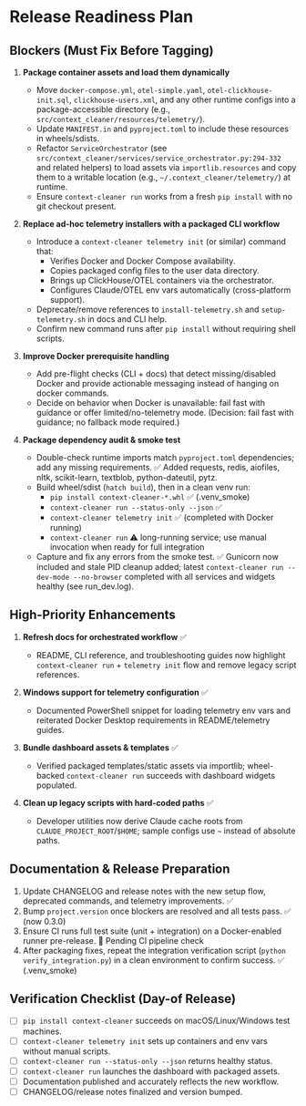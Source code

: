 # Release Readiness Plan

## Blockers (Must Fix Before Tagging)

1. **Package container assets and load them dynamically**
   - Move `docker-compose.yml`, `otel-simple.yaml`, `otel-clickhouse-init.sql`, `clickhouse-users.xml`, and any other runtime configs into a package-accessible directory (e.g., `src/context_cleaner/resources/telemetry/`).
   - Update `MANIFEST.in` and `pyproject.toml` to include these resources in wheels/sdists.
   - Refactor `ServiceOrchestrator` (see `src/context_cleaner/services/service_orchestrator.py:294-332` and related helpers) to load assets via `importlib.resources` and copy them to a writable location (e.g., `~/.context_cleaner/telemetry/`) at runtime.
   - Ensure `context-cleaner run` works from a fresh `pip install` with no git checkout present.

2. **Replace ad-hoc telemetry installers with a packaged CLI workflow**
   - Introduce a `context-cleaner telemetry init` (or similar) command that:
     - Verifies Docker and Docker Compose availability.
     - Copies packaged config files to the user data directory.
     - Brings up ClickHouse/OTEL containers via the orchestrator.
     - Configures Claude/OTEL env vars automatically (cross-platform support).
   - Deprecate/remove references to `install-telemetry.sh` and `setup-telemetry.sh` in docs and CLI help.
   - Confirm new command runs after `pip install` without requiring shell scripts.

3. **Improve Docker prerequisite handling**
   - Add pre-flight checks (CLI + docs) that detect missing/disabled Docker and provide actionable messaging instead of hanging on docker commands.
   - Decide on behavior when Docker is unavailable: fail fast with guidance or offer limited/no-telemetry mode. (Decision: fail fast with guidance; no fallback mode required.)

4. **Package dependency audit & smoke test**
   - Double-check runtime imports match `pyproject.toml` dependencies; add any missing requirements. ✅ Added requests, redis, aiofiles, nltk, scikit-learn, textblob, python-dateutil, pytz.
   - Build wheel/sdist (`hatch build`), then in a clean venv run:
     - `pip install context-cleaner-*.whl` ✅ (.venv_smoke)
     - `context-cleaner run --status-only --json` ✅
     - `context-cleaner telemetry init` ✅ (completed with Docker running)
     - `context-cleaner run` ⚠️ long-running service; use manual invocation when ready for full integration
   - Capture and fix any errors from the smoke test. ✅ Gunicorn now included and stale PID cleanup added; latest `context-cleaner run --dev-mode --no-browser` completed with all services and widgets healthy (see run_dev.log).

## High-Priority Enhancements

1. **Refresh docs for orchestrated workflow** ✅
   - README, CLI reference, and troubleshooting guides now highlight `context-cleaner run` + `telemetry init` flow and remove legacy script references.

2. **Windows support for telemetry configuration** ✅
   - Documented PowerShell snippet for loading telemetry env vars and reiterated Docker Desktop requirements in README/telemetry guides.

3. **Bundle dashboard assets & templates** ✅
   - Verified packaged templates/static assets via importlib; wheel-backed `context-cleaner run` succeeds with dashboard widgets populated.

4. **Clean up legacy scripts with hard-coded paths** ✅
   - Developer utilities now derive Claude cache roots from `CLAUDE_PROJECT_ROOT`/`$HOME`; sample configs use `~` instead of absolute paths.

## Documentation & Release Preparation

1. Update CHANGELOG and release notes with the new setup flow, deprecated commands, and telemetry improvements. ✅
2. Bump `project.version` once blockers are resolved and all tests pass. ✅ (now 0.3.0)
3. Ensure CI runs full test suite (unit + integration) on a Docker-enabled runner pre-release. 🔄 Pending CI pipeline check
4. After packaging fixes, repeat the integration verification script (`python verify_integration.py`) in a clean environment to confirm success. ✅ (.venv_smoke)

## Verification Checklist (Day-of Release)

- [ ] `pip install context-cleaner` succeeds on macOS/Linux/Windows test machines.
- [ ] `context-cleaner telemetry init` sets up containers and env vars without manual scripts.
- [ ] `context-cleaner run --status-only --json` returns healthy status.
- [ ] `context-cleaner run` launches the dashboard with packaged assets.
- [ ] Documentation published and accurately reflects the new workflow.
- [ ] CHANGELOG/release notes finalized and version bumped.
